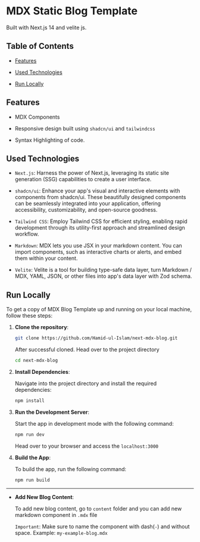 # MDX Static Blog Template

Built with Next.js 14 and velite js.

## Table of Contents

- [Features](#features)

- [Used Technologies](#used-technologies)

- [Run Locally](#run-locally)

## Features

- MDX Components

- Responsive design built using `shadcn/ui` and `tailwindcss`

- Syntax Highlighting of code.

## Used Technologies

- `Next.js`: Harness the power of Next.js, leveraging its static site generation (SSG) capabilities to create a user interface.

- `shadcn/ui`: Enhance your app's visual and interactive elements with components from shadcn/ui. These beautifully designed components can be seamlessly integrated into your application, offering accessibility, customizability, and open-source goodness.

- `Tailwind CSS`: Employ Tailwind CSS for efficient styling, enabling rapid development through its utility-first approach and streamlined design workflow.

- `Markdown`: MDX lets you use JSX in your markdown content. You can import components, such as interactive charts or alerts, and embed them within your content.

- `Velite`: Velite is a tool for building type-safe data layer, turn Markdown / MDX, YAML, JSON, or other files into app's data layer with Zod schema.

## Run Locally

To get a copy of MDX Blog Template up and running on your local machine, follow these steps:

1. **Clone the repository**:

   ```bash
   git clone https://github.com/Hamid-ul-Islam/next-mdx-blog.git
   ```

   After successful cloned. Head over to the project directory

   ```bash
   cd next-mdx-blog
   ```

2. **Install Dependencies**:

   Navigate into the project directory and install the required dependencies:

   ```bash
   npm install
   ```

3. **Run the Development Server**:

   Start the app in development mode with the following command:

   ```bash
   npm run dev
   ```

   Head over to your browser and access the `localhost:3000`

4. **Build the App**:

   To build the app, run the following command:

   ```bash
   npm run build
   ```

---

- **Add New Blog Content**:

  To add new blog content, go to `content` folder and you can add new markdown component in `.mdx` file

  `Important`: Make sure to name the component with dash(`-`) and without space. Example: `my-example-blog.mdx`

